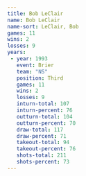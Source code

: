 ```yaml
---
title: Bob LeClair
name: Bob LeClair
name-sort: LeClair, Bob
games: 11
wins: 2
losses: 9
years:
 - year: 1993
   event: Brier
   team: "NS"
   position: Third
   games: 11
   wins: 2
   losses: 9
   inturn-total: 107
   inturn-percent: 76
   outturn-total: 104
   outturn-percent: 70
   draw-total: 117
   draw-percent: 71
   takeout-total: 94
   takeout-percent: 76
   shots-total: 211
   shots-percent: 73
---
```

